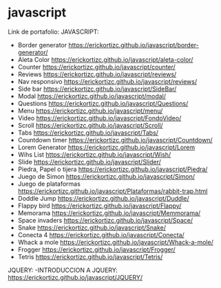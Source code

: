 # javascript
Link de portafolio:
JAVASCRIPT:
- Border generator https://erickortizc.github.io/javascript/border-generator/
- Aleta Color https://erickortizc.github.io/javascript/aleta-color/
- Counter https://erickortizc.github.io/javascript/counter/
- Reviews https://erickortizc.github.io/javascript/reviews/
- Nav responsivo https://erickortizc.github.io/javascript/reviews/
- Side bar https://erickortizc.github.io/javascript/SideBar/
- Modal https://erickortizc.github.io/javascript/modal/
- Questions https://erickortizc.github.io/javascript/Questions/
- Menu https://erickortizc.github.io/javascript/menu/
- Video https://erickortizc.github.io/javascript/FondoVideo/
- Scroll https://erickortizc.github.io/javascript/Scroll/
- Tabs https://erickortizc.github.io/javascript/Tabs/
- Countdown timer https://erickortizc.github.io/javascript/Countdown/
- Lorem Generator https://erickortizc.github.io/javascript/Lorem
- Wihs List https://erickortizc.github.io/javascript/Wish/
- Slide https://erickortizc.github.io/javascript/Slider/
- Piedra, Papel o tijera https://erickortizc.github.io/javascript/Piedra/
- Juego de Simon https://erickortizc.github.io/javascript/Simon/
- Juego de plataformas https://erickortizc.github.io/javascript/Plataformas/rabbit-trap.html
- Doddle Jump https://erickortizc.github.io/javascript/Duddle/
- Flappy bird https://erickortizc.github.io/javascript/Flappy/
- Memorama https://erickortizc.github.io/javascript/Memmorama/
- Space invaders https://erickortizc.github.io/javascript/Space/
- Snake https://erickortizc.github.io/javascript/Snake/
- Conecta 4 https://erickortizc.github.io/javascript/Conecta/
- Whack a mole https://erickortizc.github.io/javascript/Whack-a-mole/
- Frogger https://erickortizc.github.io/javascript/Frogger/
- Tetris https://erickortizc.github.io/javascript/Tetris/

JQUERY:
-INTRODUCCION A JQUERY: https://erickortizc.github.io/javascript/JQUERY/
